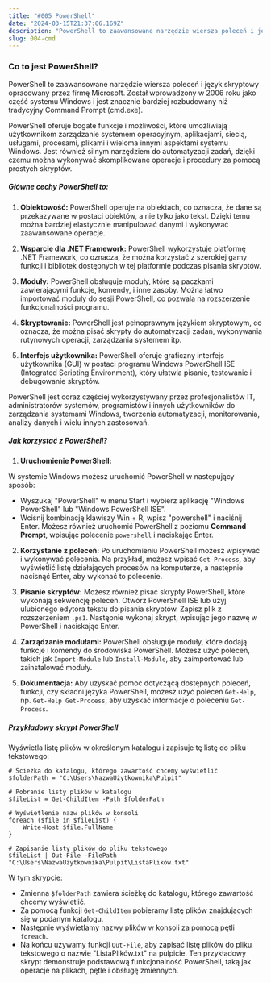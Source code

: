 ```yaml
---
title: "#005 PowerShell" 
date: "2024-03-15T21:37:06.169Z"
description: "PowerShell to zaawansowane narzędzie wiersza poleceń i język skryptowy opracowany przez firmę Microsoft."
slug: 004-cmd
---
```


### Co to jest PowerShell?
PowerShell to zaawansowane narzędzie wiersza poleceń i język skryptowy opracowany przez firmę Microsoft. Został wprowadzony w 2006 roku jako część systemu Windows i jest znacznie bardziej rozbudowany niż tradycyjny Command Prompt (cmd.exe).

PowerShell oferuje bogate funkcje i możliwości, które umożliwiają użytkownikom zarządzanie systemem operacyjnym, aplikacjami, siecią, usługami, procesami, plikami i wieloma innymi aspektami systemu Windows. Jest również silnym narzędziem do automatyzacji zadań, dzięki czemu można wykonywać skomplikowane operacje i procedury za pomocą prostych skryptów.

##### Główne cechy PowerShell to:

1. **Obiektowość:** PowerShell operuje na obiektach, co oznacza, że dane są przekazywane w postaci obiektów, a nie tylko jako tekst. Dzięki temu można bardziej elastycznie manipulować danymi i wykonywać zaawansowane operacje.

2. **Wsparcie dla .NET Framework:** PowerShell wykorzystuje platformę .NET Framework, co oznacza, że można korzystać z szerokiej gamy funkcji i bibliotek dostępnych w tej platformie podczas pisania skryptów.

3. **Moduły:** PowerShell obsługuje moduły, które są paczkami zawierającymi funkcje, komendy, i inne zasoby. Można łatwo importować moduły do sesji PowerShell, co pozwala na rozszerzenie funkcjonalności programu.

4. **Skryptowanie:** PowerShell jest pełnoprawnym językiem skryptowym, co oznacza, że można pisać skrypty do automatyzacji zadań, wykonywania rutynowych operacji, zarządzania systemem itp.

5. **Interfejs użytkownika:** PowerShell oferuje graficzny interfejs użytkownika (GUI) w postaci programu Windows PowerShell ISE (Integrated Scripting Environment), który ułatwia pisanie, testowanie i debugowanie skryptów.

PowerShell jest coraz częściej wykorzystywany przez profesjonalistów IT, administratorów systemów, programistów i innych użytkowników do zarządzania systemami Windows, tworzenia automatyzacji, monitorowania, analizy danych i wielu innych zastosowań.

##### Jak korzystać z PowerShell?

1. **Uruchomienie PowerShell:**

W systemie Windows możesz uruchomić PowerShell w następujący sposób:
- Wyszukaj "PowerShell" w menu Start i wybierz aplikację "Windows PowerShell" lub "Windows PowerShell ISE".
- Wciśnij kombinację klawiszy Win + R, wpisz "powershell" i naciśnij Enter.
Możesz również uruchomić PowerShell z poziomu **Command Prompt**, wpisując polecenie `powershell` i naciskając Enter.

2. **Korzystanie z poleceń:**
Po uruchomieniu PowerShell możesz wpisywać i wykonywać polecenia. Na przykład, możesz wpisać `Get-Process`, aby wyświetlić listę działających procesów na komputerze, a następnie nacisnąć Enter, aby wykonać to polecenie.

3. **Pisanie skryptów:**
Możesz również pisać skrypty PowerShell, które wykonają sekwencję poleceń. Otwórz PowerShell ISE lub użyj ulubionego edytora tekstu do pisania skryptów. Zapisz plik z rozszerzeniem `.ps1`. Następnie wykonaj skrypt, wpisując jego nazwę w PowerShell i naciskając Enter.

4. **Zarządzanie modułami:**
PowerShell obsługuje moduły, które dodają funkcje i komendy do środowiska PowerShell. Możesz użyć poleceń, takich jak `Import-Module` lub `Install-Module`, aby zaimportować lub zainstalować moduły.

5. **Dokumentacja:**
Aby uzyskać pomoc dotyczącą dostępnych poleceń, funkcji, czy składni języka PowerShell, możesz użyć poleceń `Get-Help`, np. `Get-Help Get-Process`, aby uzyskać informacje o poleceniu `Get-Process`.

##### Przykładowy skrypt PowerShell

Wyświetla listę plików w określonym katalogu i zapisuje tę listę do pliku tekstowego:

    # Ścieżka do katalogu, którego zawartość chcemy wyświetlić
    $folderPath = "C:\Users\NazwaUżytkownika\Pulpit"

    # Pobranie listy plików w katalogu
    $fileList = Get-ChildItem -Path $folderPath

    # Wyświetlenie nazw plików w konsoli
    foreach ($file in $fileList) {
        Write-Host $file.FullName
    }

    # Zapisanie listy plików do pliku tekstowego
    $fileList | Out-File -FilePath "C:\Users\NazwaUżytkownika\Pulpit\ListaPlików.txt"

W tym skrypcie:

- Zmienna `$folderPath` zawiera ścieżkę do katalogu, którego zawartość chcemy wyświetlić.
- Za pomocą funkcji `Get-ChildItem` pobieramy listę plików znajdujących się w podanym katalogu.
- Następnie wyświetlamy nazwy plików w konsoli za pomocą pętli `foreach`.
- Na końcu używamy funkcji `Out-File`, aby zapisać listę plików do pliku tekstowego o nazwie "ListaPlików.txt" na pulpicie.
Ten przykładowy skrypt demonstruje podstawową funkcjonalność PowerShell, taką jak operacje na plikach, pętle i obsługę zmiennych.